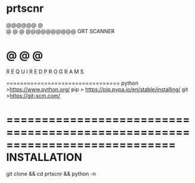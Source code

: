 # prtscnr
@@@@@@
@   
@      @
         @
@@@@@@@@@@  ORT SCANNER

@
@
@
=================================

R E Q U I R E D   P R O G R A M S


=================================
python  >https://www.python.org/
pip > https://pip.pypa.io/en/stable/installing/
git >https://git-scm.com/

============================================================================
                                INSTALLATION
============================================================================
git clone && cd prtscnr && python <exaple ip> <exaple port> -n
    
   



